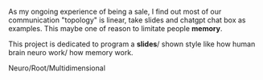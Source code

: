 As my ongoing experience of being a sale, I find out most of our communication "topology" is linear, take slides and chatgpt chat box as examples. 
This maybe one of reason to limitate people **memory**.

This project is dedicated to program a **slides**/ shown style like how human brain neuro work/ how memory work.

Neuro/Root/Multidimensional
